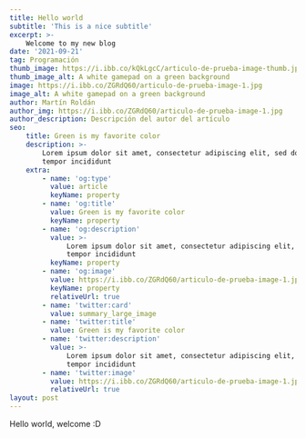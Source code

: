 ```yaml
---
title: Hello world
subtitle: 'This is a nice subtitle'
excerpt: >-
    Welcome to my new blog
date: '2021-09-21'
tag: Programación
thumb_image: https://i.ibb.co/kQkLgcC/articulo-de-prueba-image-thumb.jpg
thumb_image_alt: A white gamepad on a green background
image: https://i.ibb.co/ZGRdQ60/articulo-de-prueba-image-1.jpg
image_alt: A white gamepad on a green background
author: Martín Roldán
author_img: https://i.ibb.co/ZGRdQ60/articulo-de-prueba-image-1.jpg
author_description: Descripción del autor del artículo
seo:
    title: Green is my favorite color
    description: >-
        Lorem ipsum dolor sit amet, consectetur adipiscing elit, sed do eiusmod
        tempor incididunt
    extra:
        - name: 'og:type'
          value: article
          keyName: property
        - name: 'og:title'
          value: Green is my favorite color
          keyName: property
        - name: 'og:description'
          value: >-
              Lorem ipsum dolor sit amet, consectetur adipiscing elit, sed do eiusmod
              tempor incididunt
          keyName: property
        - name: 'og:image'
          value: https://i.ibb.co/ZGRdQ60/articulo-de-prueba-image-1.jpg
          keyName: property
          relativeUrl: true
        - name: 'twitter:card'
          value: summary_large_image
        - name: 'twitter:title'
          value: Green is my favorite color
        - name: 'twitter:description'
          value: >-
              Lorem ipsum dolor sit amet, consectetur adipiscing elit, sed do eiusmod
              tempor incididunt
        - name: 'twitter:image'
          value: https://i.ibb.co/ZGRdQ60/articulo-de-prueba-image-1.jpg
          relativeUrl: true
layout: post
---
```


Hello world, welcome :D
